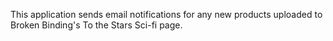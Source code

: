 This application sends email notifications for any new products uploaded to Broken Binding's To the Stars Sci-fi page.
